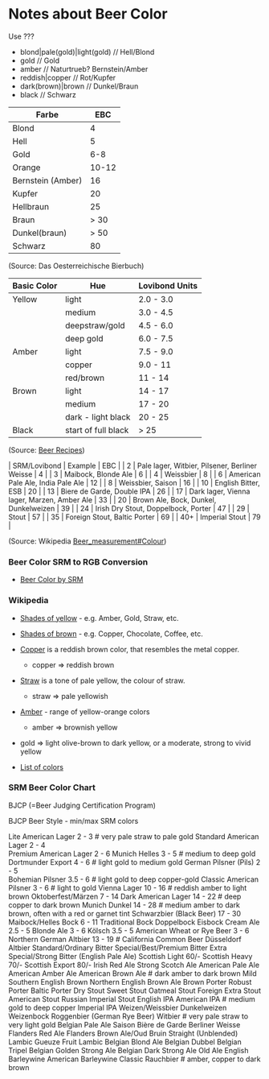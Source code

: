 
# Notes about Beer Color


Use ???

- blond|pale(gold)|light(gold)       // Hell/Blond
- gold                               // Gold
- amber                              // Naturtrueb? Bernstein/Amber
- reddish|copper                     // Rot/Kupfer
- dark(brown)|brown                  // Dunkel/Braun
- black                              // Schwarz




| Farbe             | EBC    |
| ----------------- | ------ |
| Blond             |  4     |  blond  yellow ?? |
| Hell              |  5     |  light/pale(?) yellow ?? |
| Gold              |  6-8   |  gold   yellow ?? |
| Orange            | 10-12  |  orange yellow ?? |
| Bernstein (Amber) |  16    |  amber  ?? |
| Kupfer            |  20    |
| Hellbraun         |  25    |
| Braun             |  > 30  |
| Dunkel(braun)     |  > 50  |
| Schwarz           | 80     |

(Source: Das Oesterreichische Bierbuch)

| Basic Color  | Hue                 | Lovibond Units |
| ------------ | ---------------     | -------------  |
| Yellow       | light               | 2.0 - 3.0 |
|              | medium              | 3.0 - 4.5 |
|              | deepstraw/gold      | 4.5 - 6.0 |
|              | deep gold           | 6.0 - 7.5 |
| Amber        | light               | 7.5 - 9.0 |
|              | copper              | 9.0 - 11  |
|              | red/brown           | 11 - 14   |
| Brown        | light               | 14 - 17   |
|              | medium              | 17 - 20   |
|              | dark - light black  | 20 - 25   |
| Black        | start of full black | > 25      |

(Source: [Beer Recipes](http://beerrecipes.org/beercolor.php))



| SRM/Lovibond | Example | EBC  |
| 2   | Pale lager, Witbier, Pilsener, Berliner Weisse | 4  |
| 3   | Maibock, Blonde Ale                            | 6  |
| 4   | Weissbier                                      | 8  |
| 6   | American Pale Ale, India Pale Ale              | 12 |
| 8   | Weissbier, Saison                              | 16 |
| 10  | English Bitter, ESB                            | 20 |
| 13  | Biere de Garde, Double IPA                     | 26 |
| 17  | Dark lager, Vienna lager, Marzen, Amber Ale    | 33 |
| 20  | Brown Ale, Bock, Dunkel, Dunkelweizen          | 39 |
| 24  | Irish Dry Stout, Doppelbock, Porter            | 47 |
| 29  | Stout                                          | 57 |
| 35  | Foreign Stout, Baltic Porter                   | 69 |
| 40+ | Imperial Stout                                 | 79 |

(Source: Wikipedia [Beer_measurement#Colour](https://en.wikipedia.org/wiki/Beer_measurement))

### Beer Color SRM to RGB Conversion

- [Beer Color by SRM](http://methodbrewery.com/srm.php)

### Wikipedia

- [Shades of yellow](http://en.wikipedia.org/wiki/Template:Shades_of_yellow) - e.g. Amber, Gold, Straw, etc.
- [Shades of brown](http://en.wikipedia.org/wiki/Template:Shades_of_brown) - e.g. Copper, Chocolate, Coffee, etc.

- [Copper](http://en.wikipedia.org/wiki/Copper_(color)) is a reddish brown color, that resembles the metal copper. 
    - copper => reddish brown
- [Straw](http://en.wikipedia.org/wiki/Straw_(colour)) is a tone of pale yellow, the colour of straw. 
   - straw => pale yellowish
- [Amber](http://en.wikipedia.org/wiki/Amber_(color)) - range of yellow-orange colors
    - amber => brownish yellow

- gold => light olive-brown to dark yellow, or a moderate, strong to vivid yellow

- [List of colors](http://en.wikipedia.org/wiki/List_of_colors)


### SRM Beer Color Chart

BJCP (=Beer Judging Certification Program) 

BJCP Beer Style  - min/max SRM colors

Lite American Lager 2 - 3       # very pale straw to pale gold
Standard American Lager 2 - 4   
Premium American Lager 2 - 6
Munich Helles   3 - 5           #  medium to deep gold
Dortmunder Export   4 - 6       #  light gold to medium gold
German Pilsner (Pils)   2 - 5    
Bohemian Pilsner        3.5 - 6   # light gold to deep copper-gold
Classic American Pilsner  3 - 6   # light to gold
Vienna Lager            10 - 16      # reddish amber to light brown
Oktoberfest/Märzen       7 - 14
Dark American Lager      14 - 22    # deep copper to dark brown
Munich Dunkel            14 - 28    # medium amber to dark brown, often with a red or garnet tint
Schwarzbier (Black Beer)   17 - 30
Maibock/Helles Bock        6 - 11
Traditional Bock
Doppelbock
Eisbock
Cream Ale             2.5 - 5
Blonde Ale            3 - 6
Kölsch                3.5 - 5
American Wheat or Rye Beer   3 - 6
Northern German Altbier    13 - 19    # 
California Common Beer
Düsseldorf Altbier
Standard/Ordinary Bitter
Special/Best/Premium Bitter
Extra Special/Strong Bitter (English Pale Ale)
Scottish Light 60/-
Scottish Heavy 70/-
Scottish Export 80/-
Irish Red Ale
Strong Scotch Ale
American Pale Ale
American Amber Ale
American Brown Ale           # dark amber to dark brown
Mild
Southern English Brown
Northern English Brown Ale
Brown Porter
Robust Porter
Baltic Porter
Dry Stout
Sweet Stout
Oatmeal Stout
Foreign Extra Stout
American Stout
Russian Imperial Stout
English IPA
American IPA          #  medium gold to deep copper
Imperial IPA
Weizen/Weissbier
Dunkelweizen
Weizenbock
Roggenbier (German Rye Beer)
Witbier                     # very pale straw to very light gold
Belgian Pale Ale
Saison
Bière de Garde
Berliner Weisse
Flanders Red Ale
Flanders Brown Ale/Oud Bruin
Straight (Unblended) Lambic
Gueuze
Fruit Lambic
Belgian Blond Ale
Belgian Dubbel
Belgian Tripel
Belgian Golden Strong Ale
Belgian Dark Strong Ale
Old Ale
English Barleywine
American Barleywine
Classic Rauchbier       # amber, copper to dark brown



